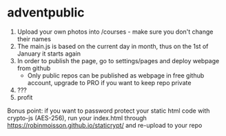 # adventpublic

1. Upload your own photos into /courses - make sure you don't change their names
2. The main.js is based on the current day in month, thus on the 1st of January it starts again
3. In order to publish the page, go to settings/pages and deploy webpage from github
    - Only public repos can be published as webpage in free github account, upgrade to PRO if you want to keep repo private
4. ???
5. profit


Bonus point: if you want to password protect your static html code with crypto-js (AES-256), run your index.html through
https://robinmoisson.github.io/staticrypt/ and re-upload to your repo
